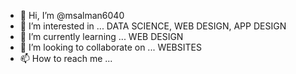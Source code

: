 - 👋 Hi, I’m @msalman6040
- 👀 I’m interested in ... DATA SCIENCE, WEB DESIGN, APP DESIGN
- 🌱 I’m currently learning ... WEB DESIGN
- 💞️ I’m looking to collaborate on ... WEBSITES
- 📫 How to reach me ...

<!---
msalman6040/msalman6040 is a ✨ special ✨ repository because its `README.md` (this file) appears on your GitHub profile.
You can click the Preview link to take a look at your changes.
--->

